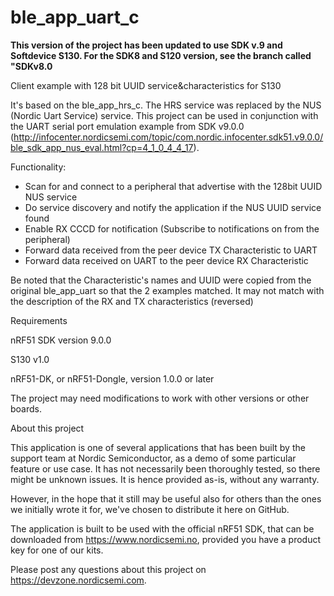 ble_app_uart_c
==============
**This version of the project has been updated to use SDK v.9 and Softdevice S130. For the SDK8 and S120 version, see the branch called "SDKv8.0**

Client example with 128 bit UUID service&amp;characteristics for S130

It's based on the ble_app_hrs_c. The HRS service was replaced by the NUS (Nordic Uart Service) service.
This project can be used in conjunction with the UART serial port emulation example from SDK v9.0.0 (http://infocenter.nordicsemi.com/topic/com.nordic.infocenter.sdk51.v9.0.0/ble_sdk_app_nus_eval.html?cp=4_1_0_4_4_17).

Functionality:
- Scan for and connect to a peripheral that advertise with the 128bit UUID NUS service
- Do service discovery and notify the application if the NUS UUID service found
- Enable RX CCCD for notification (Subscribe to notifications on from the peripheral)
- Forward data received from the peer device TX Characteristic to UART
- Forward data received on UART to the peer device RX Characteristic

Be noted that the Characteristic's names and UUID were copied from the original ble_app_uart so that the 2 examples matched.
It may not match with the description of the RX and TX characteristics (reversed)


Requirements


nRF51 SDK version 9.0.0

S130 v1.0 

nRF51-DK, or nRF51-Dongle, version 1.0.0 or later

The project may need modifications to work with other versions or other boards.



About this project

This application is one of several applications that has been built by the support team at Nordic Semiconductor, as a demo of some particular feature or use case. It has not necessarily been thoroughly tested, so there might be unknown issues. It is hence provided as-is, without any warranty.

However, in the hope that it still may be useful also for others than the ones we initially wrote it for, we've chosen to distribute it here on GitHub.

The application is built to be used with the official nRF51 SDK, that can be downloaded from https://www.nordicsemi.no, provided you have a product key for one of our kits.

Please post any questions about this project on https://devzone.nordicsemi.com.
